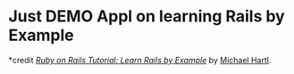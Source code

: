 # Just DEMO Appl on learning Rails by Example
*credit
[*Ruby on Rails Tutorial: Learn Rails by Example*](http://railstutorial.org/)
by [Michael Hartl](http://michaelhartl.com/).